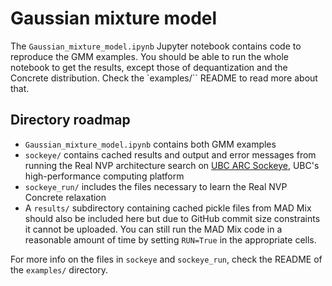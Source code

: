 # Gaussian mixture model

The `Gaussian_mixture_model.ipynb` Jupyter notebook contains code
to reproduce the GMM examples.
You should be able to run the whole notebook to get the results,
except those of dequantization and the Concrete distribution.
Check the `examples/`` README to read more about that.



## Directory roadmap
- `Gaussian_mixture_model.ipynb` contains both GMM examples
- `sockeye/` contains cached results and output and error messages from running
the Real NVP architecture search on [UBC ARC Sockeye](https://arc.ubc.ca/ubc-arc-sockeye),
UBC's high-performance computing platform
- `sockeye_run/` includes the files necessary to learn the Real NVP Concrete relaxation
- A `results/` subdirectory containing
cached pickle files from MAD Mix should also be included here
but due to GitHub commit size constraints it cannot be uploaded.
You can still run the MAD Mix code in a reasonable amount of time
by setting `RUN=True` in the appropriate cells.


For more info on the files in `sockeye` and `sockeye_run`,
check the README of the `examples/` directory.